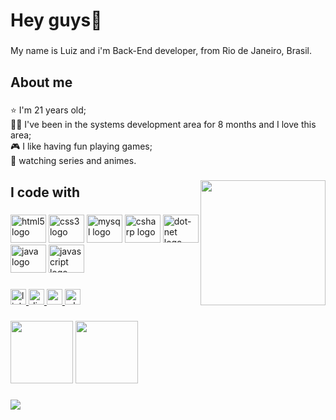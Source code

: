 <h1 align="left">Hey guys👐</h1>

###
<p align="left">My name is Luiz and i'm Back-End developer, from Rio de Janeiro, Brasil.</p>

###
<h2 align="left">About me</h2>

###
<p align="left">⭐ I'm 21 years old;<br>👨‍💻 I've been in the systems development area for 8 months and I love this area; <br>🎮 I like having fun playing games;<br>🎥 watching series and animes.</p>

###
<img align="right" height="200" src="https://i.pinimg.com/originals/4b/15/ad/4b15ad105c802ff515e64914b535ca48.gif"  />

###
<h2 align="left">I code with</h2>

###
<div align="left">
  <img src="https://cdn.jsdelivr.net/gh/devicons/devicon/icons/html5/html5-original.svg" height="45" width="57" alt="html5 logo"  />
  <img src="https://cdn.jsdelivr.net/gh/devicons/devicon/icons/css3/css3-original.svg" height="45" width="57" alt="css3 logo"  />
  <img src="https://cdn.jsdelivr.net/gh/devicons/devicon/icons/mysql/mysql-original.svg" height="45" width="57" alt="mysql logo"  />
  <img src="https://cdn.jsdelivr.net/gh/devicons/devicon/icons/csharp/csharp-original.svg" height="45" width="57" alt="csharp logo"  />
  <img src="https://cdn.jsdelivr.net/gh/devicons/devicon/icons/dot-net/dot-net-original.svg" height="45" width="57" alt="dot-net logo"  />
  <img src="https://cdn.jsdelivr.net/gh/devicons/devicon/icons/java/java-original.svg" height="45" width="57" alt="java logo"  />
  <img src="https://cdn.jsdelivr.net/gh/devicons/devicon/icons/javascript/javascript-original.svg" height="45" width="57" alt="javascript logo"  />
</div>

###
<div align="left">
  <a href="https://www.linkedin.com/in/luiz-matheus-14133a216/" target="_blank">
    <img src="https://img.shields.io/static/v1?message=LinkedIn&logo=linkedin&label=&color=000000&logoColor=white&labelColor=&style=plastic" height="25" alt="linkedin logo"  />
  </a>
  <a href="discordapp.com/users/DarckGhoul#7921" target="_blank">
    <img src="https://img.shields.io/static/v1?message=Discord&logo=discord&label=&color=000000&logoColor=white&labelColor=&style=plastic" height="25" alt="discord logo"  />
  </a>
  <a href="luizmcla@gmail.com" target="_blank">
    <img src="https://img.shields.io/static/v1?message=Gmail&logo=gmail&label=&color=000000&logoColor=white&labelColor=&style=plastic" height="25" alt="gmail logo"  />
  </a>
  <a href="https://api.whatsapp.com/send?phone=5521983574300&text=Ol%C3%A1" target="_blank">
    <img src="https://img.shields.io/static/v1?message=Whatsapp&logo=whatsapp&label=&color=000000&logoColor=white&labelColor=&style=plastic" height="25" alt="whatsapp logo"  />
  </a>
</div>

###
<div align="left">
  <img src="https://github-readme-stats.vercel.app/api?hide_title=false&hide_rank=false&show_icons=true&include_all_commits=true&count_private=true&disable_animations=false&theme=dark&locale=pt-br&hide_border=false&username=Luiz-Matheus21" height="100alt="stats graph"  />
  <img src="https://github-readme-stats.vercel.app/api/top-langs?locale=pt-br&hide_title=false&layout=compact&card_width=320&langs_count=5&theme=dark&hide_border=false&username=Luiz-Matheus21" height="100alt="languages graph"  />
</div>

###
<img align="left" src="https://visitor-badge.laobi.icu/badge?page_id=Luiz-Matheus21.Luiz-Matheus21&left_color=dimgray&right_color=black"  />

###
